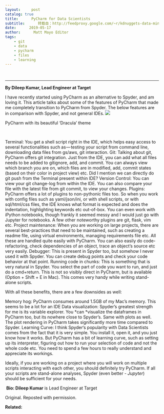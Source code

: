 ```yaml
---
layout:     post
catalog: true
title:      PyCharm for Data Scientists
subtitle:      转载自：http://feedproxy.google.com/~r/kdnuggets-data-mining-analytics/~3/v8qYdZaWIRs/pycharm-data-scientists.html
date:      2019-05-17
author:      Matt Mayo Editor
tags:
    - git
    - data
    - pycharm
    - files
    - learning
---
```



  
 





---

**By Dileep Kumar, Lead Engineer at Target**

I have recently started using PyCharm as an alternative to Spyder, and am loving it. This article talks about some of the features of PyCharm that made me completely transition to PyCharm from Spyder. The below features are in comparison with Spyder, and not general IDEs.
![](https://cdn-images-1.medium.com/max/800/1*MNO-T9hpawSXa2ZAi8Uaeg.png)


PyCharm with its beautiful ‘Dracula’ theme


 

Terminal: You get a shell script right in the IDE, which helps easy access to several functionalities such as — testing your script from command line, downloading data files from gs/aws, git interaction.
Git: Talking about git, PyCharm offers git integration. Just from the IDE, you can add what all files needs to be added to gitignore, add, and commit. You can always view which branch you are on, which files are in modified, add, commit states (based on their color in project view) etc. Did I mention we can directly do git push from the Terminal present within IDE?
Version Control: You can view your git change-log from within the IDE. You can also compare your file with the latest file from git commit, to view your changes.
Plugins: PyCharm offers a lot of plugins to non-pythonic files too. So when you work with config files such as yaml/json/ini, or with shell scripts, or with sql/html/css files, the IDE knows what format is expected and does the indentation, highlighting keywords etc out-of-box. You can even work with iPython notebooks, though frankly it seemed messy and I would just go with Jupyter for notebooks. A few other noteworthy plugins are git, flask, vim etc.
Project maintenance: When you are working on large projects, there are several best-practices that need to be maintained, such as creating a readme file, using virtual environments, managing requirements file etc. All these are handled quite easily with PyCharm. You can also easily do code-refactoring, check dependencies of an object, trace an object’s source etc very easily.
Debugger: This is present in Spyder too, but somehow I never used it with Spyder. You can create debug points and check your code behavior at that point.
Running code in chunks: This is something that is very natural in Spyder. You select the part of code you want to run, and just do a cmd+return. This is not so visibly direct in PyCharm, but is available (Option + Shift + E in Mac). This comes very handy while writing stand-alone scripts.

With all these benefits, there are a few downsides as well:

Memory hog: PyCharm consumes around 1.5GB of my Mac’s memory. This seems to be a lot for an IDE
Data visualization: Spyder’s greatest strength for me is its variable explorer. You *can *visualize the dataframes in PyCharm too, but its nowhere close to Spyder’s. Same with plots as well. The plot rendering in PyCharm takes significantly more time compared to Spyder.
Learning Curve: I think Spyder‘s popularity with Data Scientists comes from the fact that it is very simple. You install it, open it, and you just know how it works. But PyCharm has a bit of learning curve, such as setting up its interpreter, figuring out how to run your selection of code and not the whole code etc. You need to spend a few hours to really understand and appreciate its workings.

Ideally, if you are working on a project where you will work on multiple scripts interacting with each other, you should definitely try PyCharm. If all your scripts are stand-alone analyses, Spyder (even better - *Jupyter*) should be sufficient for your needs.

 **Bio: Dileep Kumar** is Lead Engineer at Target

Original. Reposted with permission.

**Related:**



 






